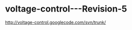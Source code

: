 voltage-control---Revision-5
============================

http://voltage-control.googlecode.com/svn/trunk/
